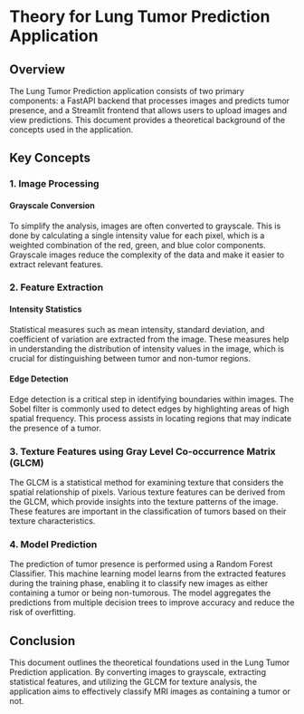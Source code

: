 # Theory for Lung Tumor Prediction Application

## Overview

The Lung Tumor Prediction application consists of two primary components: a FastAPI backend that processes images and predicts tumor presence, and a Streamlit frontend that allows users to upload images and view predictions. This document provides a theoretical background of the concepts used in the application.

## Key Concepts

### 1. Image Processing

#### Grayscale Conversion
To simplify the analysis, images are often converted to grayscale. This is done by calculating a single intensity value for each pixel, which is a weighted combination of the red, green, and blue color components. Grayscale images reduce the complexity of the data and make it easier to extract relevant features.

### 2. Feature Extraction

#### Intensity Statistics
Statistical measures such as mean intensity, standard deviation, and coefficient of variation are extracted from the image. These measures help in understanding the distribution of intensity values in the image, which is crucial for distinguishing between tumor and non-tumor regions.

#### Edge Detection
Edge detection is a critical step in identifying boundaries within images. The Sobel filter is commonly used to detect edges by highlighting areas of high spatial frequency. This process assists in locating regions that may indicate the presence of a tumor.

### 3. Texture Features using Gray Level Co-occurrence Matrix (GLCM)
The GLCM is a statistical method for examining texture that considers the spatial relationship of pixels. Various texture features can be derived from the GLCM, which provide insights into the texture patterns of the image. These features are important in the classification of tumors based on their texture characteristics.

### 4. Model Prediction
The prediction of tumor presence is performed using a Random Forest Classifier. This machine learning model learns from the extracted features during the training phase, enabling it to classify new images as either containing a tumor or being non-tumorous. The model aggregates the predictions from multiple decision trees to improve accuracy and reduce the risk of overfitting.

## Conclusion
This document outlines the theoretical foundations used in the Lung Tumor Prediction application. By converting images to grayscale, extracting statistical features, and utilizing the GLCM for texture analysis, the application aims to effectively classify MRI images as containing a tumor or not.
